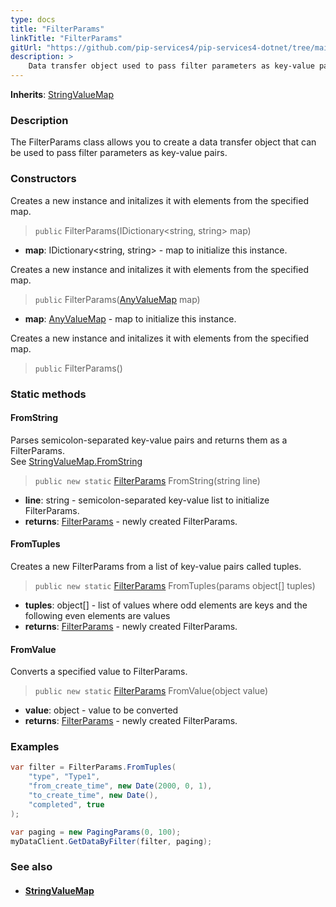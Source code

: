 ```yaml
---
type: docs
title: "FilterParams"
linkTitle: "FilterParams"
gitUrl: "https://github.com/pip-services4/pip-services4-dotnet/tree/main/pip-services4-data-dotnet"
description: > 
    Data transfer object used to pass filter parameters as key-value pairs.
---
```


**Inherits**: [StringValueMap](../string_value_map)

### Description

The FilterParams class allows you to create a data transfer object that can be used to pass filter parameters as key-value pairs.


### Constructors
Creates a new instance and initalizes it with elements from the specified map.

> `public` FilterParams(IDictionary\<string, string\> map)

- **map**: IDictionary\<string, string\> - map to initialize this instance.


Creates a new instance and initalizes it with elements from the specified map.

> `public` FilterParams([AnyValueMap](../any_value_map) map)

- **map**: [AnyValueMap](../any_value_map) - map to initialize this instance.

Creates a new instance and initalizes it with elements from the specified map.

> `public` FilterParams()


### Static methods

#### FromString
Parses semicolon-separated key-value pairs and returns them as a FilterParams.  
See [StringValueMap.FromString](../string_value_map/#fromstring)

> `public new static` [FilterParams]() FromString(string line)

- **line**: string - semicolon-separated key-value list to initialize FilterParams.
- **returns**: [FilterParams]() - newly created FilterParams.


#### FromTuples
Creates a new FilterParams from a list of key-value pairs called tuples.

> `public new static` [FilterParams]() FromTuples(params object[] tuples)

- **tuples**: object[] - list of values where odd elements are keys and the following even elements are values
- **returns**: [FilterParams]() - newly created FilterParams.


#### FromValue
Converts a specified value to FilterParams.

> `public new static` [FilterParams]() FromValue(object value)

- **value**: object - value to be converted
- **returns**: [FilterParams]() - newly created FilterParams.


### Examples
```cs
var filter = FilterParams.FromTuples(
    "type", "Type1",
    "from_create_time", new Date(2000, 0, 1),
    "to_create_time", new Date(),
    "completed", true
);

var paging = new PagingParams(0, 100);
myDataClient.GetDataByFilter(filter, paging);

```

### See also
- #### [StringValueMap](../string_value_map)
